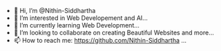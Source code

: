 - 👋 Hi, I’m @Nithin-Siddhartha
- 👀 I’m interested in Web Developement and AI...
- 🌱 I’m currently learning Web Development...
- 💞️ I’m looking to collaborate on creating Beautiful Websites and more...
- 📫 How to reach me: https://github.com/Nithin-Siddhartha ...

<!---
Nithin-Siddhartha/Nithin-Siddhartha is a ✨ special ✨ repository because its `README.md` (this file) appears on your GitHub profile.
You can click the Preview link to take a look at your changes.
--->
